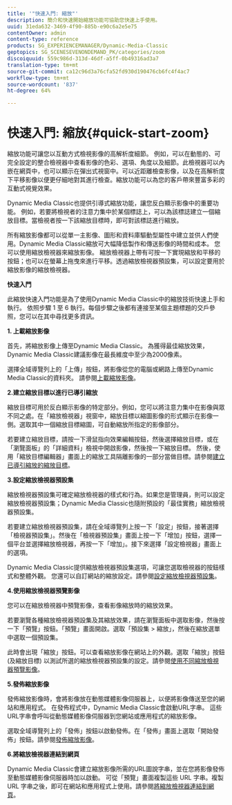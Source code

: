 ```yaml
---
title: '"快速入門: 縮放"'
description: 簡介和快速開始縮放功能可協助您快速上手使用。
uuid: 31eda632-3469-4f90-885b-e90c6a2e5e75
contentOwner: admin
content-type: reference
products: SG_EXPERIENCEMANAGER/Dynamic-Media-Classic
geptopics: SG_SCENESEVENONDEMAND_PK/categories/zoom
discoiquuid: 559c986d-313d-46df-a5ff-0b49316ad3a7
translation-type: tm+mt
source-git-commit: ca12c96d3a76cfa52fd930d190476cb6fc4f4ac7
workflow-type: tm+mt
source-wordcount: '837'
ht-degree: 64%

---
```



# 快速入門: 縮放{#quick-start-zoom}

縮放功能可讓您以互動方式檢視影像的高解析度細節。 例如，可以在動態的、可完全設定的整合檢視器中查看影像的色彩、選項、角度以及細節。此檢視器可以內嵌在網頁中，也可以顯示在彈出式視窗中。可以近距離檢查影像，以及在高解析度下平移影像以便更仔細地對其進行檢查。縮放功能可以為您的客戶帶來豐富多彩的互動式視覺效果。

Dynamic Media Classic也提供引導式縮放功能，讓您反白顯示影像中的重要功能。 例如，若要將檢視者的注意力集中於某個標誌上，可以為該標誌建立一個縮放目標。當檢視者按一下該縮放目標時，即可對該標誌進行縮放。

所有縮放影像都可以從單一主影像、圖形和資料庫驅動型屬性中建立並供人們使用。Dynamic Media Classic縮放可大幅降低製作和傳送影像的時間和成本。 您可以使用縮放檢視器來縮放影像。 縮放檢視器上帶有可按一下實現縮放和平移的按鈕；也可以在螢幕上拖曳來進行平移。透過縮放檢視器預設集，可以設定要用於縮放影像的縮放檢視器。

**快速入門**

此縮放快速入門功能是為了使用Dynamic Media Classic中的縮放技術快速上手和執行。 依照步驟 1 至 6 執行。每個步驟之後都有連接至某個主題標題的交戶參照，您可以在其中尋找更多資訊。

**1. 上載縮放影像**

首先，將縮放影像上傳至Dynamic Media Classic。 為獲得最佳縮放效果，Dynamic Media Classic建議影像在最長維度中至少為2000像素。

選擇全域導覽列上的「上傳」按鈕，將影像從您的電腦或網路上傳至Dynamic Media Classic的資料夾。 請參閱[上載縮放影像](uploading-zoom-images.md#uploading_zoom_images)。

**2.建立縮放目標以進行已導引縮放**

縮放目標可用於反白顯示影像的特定部分。例如，您可以將注意力集中在影像與眾不同之處。在「縮放檢視器」視窗中，縮放目標以縮圖影像的形式顯示在影像一側。選取其中一個縮放目標縮圖，可自動縮放所指定的影像部分。

若要建立縮放目標，請按一下滑鼠指向效果編輯按鈕，然後選擇縮放目標，或在「瀏覽面板」的「詳細資料」檢視中開啟影像，然後按一下縮放目標。 然後，使用「縮放目標編輯器」畫面上的縮放工具隔離影像的一部分當做目標。請參閱[建立已導引縮放的縮放目標](creating-zoom-targets-guided-zoom.md#creating_zoom_targets_for_guided_zoom)。

**3.設定縮放檢視器預設集**

縮放檢視器預設集可確定縮放檢視器的樣式和行為。如果您是管理員，則可以設定縮放檢視器預設集；Dynamic Media Classic也隨附預設的「最佳實務」縮放檢視器預設集。

若要建立縮放檢視器預設集，請在全域導覽列上按一下「設定」按鈕，接著選擇「檢視器預設集」。然後在「檢視器預設集」畫面上按一下「增加」按鈕，選擇一個平台並選擇縮放檢視器，再按一下「增加」。接下來選擇「設定檢視器」畫面上的選項。

Dynamic Media Classic提供縮放檢視器預設集選項，可讓您選取檢視器的按鈕樣式和整體外觀。 您還可以自訂網站的縮放設定。請參閱[設定縮放檢視器預設集](setting-zoom-viewer-presets.md#setting_up_zoom_viewer_presets)。

**4.使用縮放檢視器預覽影像**

您可以在縮放檢視器中預覽影像，查看影像縮放時的縮放效果。

若要瀏覽各種縮放檢視器預設集及其縮放效果，請在瀏覽面板中選取影像，然後按一下「預覽」按鈕。「預覽」畫面開啟。選取「預設集 > 縮放」，然後在縮放選單中選取一個預設集。

此時會出現「縮放」按鈕。可以查看縮放影像在網站上的外觀。選取「縮放」按鈕 (及縮放目標) 以測試所選的縮放檢視器預設集的設定。請參閱[使用不同縮放檢視器預覽影像](previewing-image-assets-different-zoom.md#previewing_image_assets_with_different_zoom_viewers)。

**5.發佈縮放影像**

發佈縮放影像時，會將影像放在動態媒體影像伺服器上，以便將影像傳送至您的網站和應用程式。 在發佈程式中，Dynamic Media Classic會啟動URL字串。 這些URL字串會呼叫從動態媒體影像伺服器到您網站或應用程式的縮放影像。

選取全域導覽列上的「發佈」按鈕以啟動發佈。在「發佈」畫面上選取「開始發佈」按鈕。請參閱[發佈縮放影像](publishing-zoom-images.md#publishing_zoom_images)。

**6.將縮放檢視器連結到網頁**

Dynamic Media Classic會建立縮放影像所需的URL圖說字串，並在您將影像發佈至動態媒體影像伺服器時加以啟動。 可從「預覽」畫面複製這些 URL 字串。複製 URL 字串之後，即可在網站和應用程式上使用。請參閱[將縮放檢視器連結到網頁](linking-zoom-viewers-web-pages.md#linking_zoom_viewers_to_your_web_pages)。
